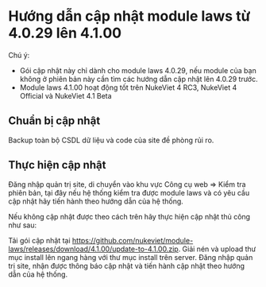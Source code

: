# Hướng dẫn cập nhật module laws từ 4.0.29 lên 4.1.00

Chú ý: 
- Gói cập nhật này chỉ dành cho module laws 4.0.29, nếu module của bạn không ở phiên bản này cần tìm các hướng dẫn cập nhật lên 4.0.29 trước.
- Module laws 4.1.00 hoạt động tốt trên NukeViet 4 RC3, NukeViet 4 Official và NukeViet 4.1 Beta

## Chuẩn bị cập nhật

Backup toàn bộ CSDL dữ liệu và code của site đề phòng rủi ro.

## Thực hiện cập nhật

Đăng nhập quản trị site, di chuyển vào khu vực Công cụ web => Kiểm tra phiên bản, tại đây nếu hệ thống kiểm tra được module laws và có yêu cầu cập nhật hãy tiến hành theo hướng dẫn của hệ thống.

Nếu không cập nhật được theo cách trên hãy thực hiện cập nhật thủ công như sau:

Tải gói cập nhật tại https://github.com/nukeviet/module-laws/releases/download/4.1.00/update-to-4.1.00.zip. Giải nén và upload thư mục install lên ngang hàng với thư mục install trên server. Đăng nhập quản trị site, nhận được thông báo cập nhật và tiến hành cập nhật theo hướng dẫn của hệ thống.
